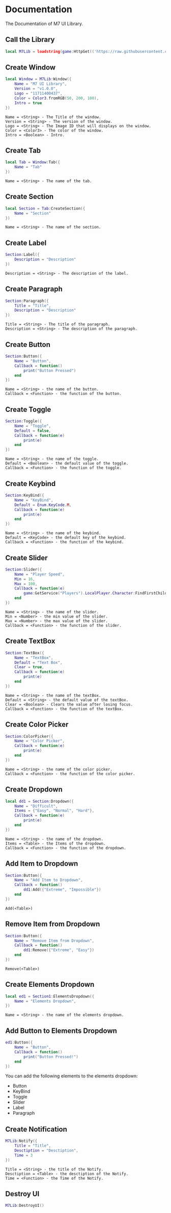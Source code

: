 # Documentation
The Documentation of M7 UI Library.

## Call the Library
```lua
local M7Lib = loadstring(game:HttpGet(('https://raw.githubusercontent.com/M7ilan/M7-UI-Library/main/Source.lua')))()
```

## Create Window
```lua
local Window = M7Lib:Window({
    Name = "M7 UI Library",
    Version = "v1.0.0",
    Logo = "11711400437",
    Color = Color3.fromRGB(50, 200, 100),
    Intro = true
})
```

```
Name = <String> - The Title of the window.
Version = <String> - The version of the window.
Logo = <String> - The Image ID that will displays on the window.
Color = <Color3> - The color of the window.
Intro = <Boolean> - Intro.
```

## Create Tab
```lua
local Tab = Window:Tab({
    Name = "Tab"
})
```

```
Name = <String> - The name of the tab.
```

## Create Section
```lua
local Section = Tab:CreateSection({
    Name = "Section"
})
```
```
Name = <String> - The name of the section.
```

## Create Label
```lua
Section:Label({
    Description = "Description"
})
```

```
Description = <String> - The description of the label.
```

## Create Paragraph
```lua
Section:Paragraph({
    Title = "Title",
    Description = "Description"
})
```

```
Title = <String> - The title of the paragraph.
Description = <String> - The description of the paragraph.
```

## Create Button
```lua
Section:Button({
    Name = "Button",
    Callback = function()
        print("Button Pressed")
    end
})
```

```
Name = <String> - the name of the button.
Callback = <Function> - the function of the button.
```

## Create Toggle
```lua
Section:Toggle({
    Name = "Toggle",
    Default = false,
    Callback = function(e)
        print(e)
    end
})
```

```
Name = <String> - the name of the toggle.
Default = <Boolean> - the default value of the toggle.
Callback = <Function> - the function of the toggle.
```

## Create Keybind
```lua
Section:KeyBind({
    Name = "KeyBind",
    Default = Enum.KeyCode.M,
    Callback = function(e)
        print(e)
    end
})
```

```
Name = <String> - the name of the keybind.
Default = <KeyCode> - the default key of the keybind.
Callback = <Function> - the function of the keybind.
```

## Create Slider
```lua
Section:Slider({
    Name = "Player Speed",
    Min = 16,
    Max = 100,
    Callback = function(e)
        game:GetService("Players").LocalPlayer.Character:FindFirstChild("HumanoidRootPart").WalkSpeed = e
    end
})
```

```
Name = <String> - the name of the slider.
Min = <Number> - the min value of the slider.
Max = <Number> - the max value of the slider.
Callback = <Function> - the function of the slider.
```

## Create TextBox
```lua
Section:TextBox({
    Name = "TextBox",
    Default = "Text Box",
    Clear = true,
    Callback = function(e)
        print(e)
    end
})
```

```
Name = <String> - the name of the textBox.
Default = <String> - the default value of the textBox.
Clear = <Boolean> - Clears the value after losing focus.
Callback = <Function> - the function of the textBox.
```

## Create Color Picker
```lua
Section:ColorPicker({
    Name = "Color Picker",
    Callback = function(e)
        print(e)
    end
})
```

```
Name = <String> - the name of the color picker.
Callback = <Function> - the function of the color picker.
```

## Create Dropdown
```lua
local dd1 = Section:Dropdown({
    Name = "Difficult",
    Items = {"Easy", "Normal", "Hard"},
    Callback = function(e)
        print(e)
    end
})
```

```
Name = <String> - the name of the dropdown.
Items = <Table> - the Items of the dropdown.
Callback = <Function> - the function of the dropdown.
```

## Add Item to Dropdown
```lua
Section:Button({
    Name = "Add Item to Dropdown",
    Callback = function()
        dd1:Add({"Extreme", "Impossible"})
    end
})
```

```
Add(<Table>)
```

## Remove Item from Dropdown
```lua
Section:Button({
    Name = "Remove Item from Dropdown",
    Callback = function()
        dd1:Remove({"Extreme", "Easy"})
    end
})
```

```
Remove(<Table>)
```

## Create Elements Dropdown
```lua
local ed1 = Section1:ElementsDropdown({
    Name = "Elements Dropdown",
})
```

```
Name = <String> - the name of the elements dropdown.
```

## Add Button to Elements Dropdown
```lua
ed1:Button({
    Name = "Button",
    Callback = function()
        print("Button Pressed!")
    end
})
```
You can add the following elements to the elements dropdown:
- Button
- KeyBind
- Toggle
- Slider
- Label
- Paragraph

## Create Notification
```lua
M7Lib:Notify({
    Title = "Title",
    Desctiption = "Desctiption",
    Time = 3
})
```

```
Title = <String> - the title of the Notify.
Desctiption = <Table> - the desctiption of the Notify.
Time = <Function> - the Time of the Notify.
```

## Destroy UI
```lua
M7Lib:DestroyUI()
```
